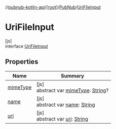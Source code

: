 //[pubnub-kotlin-api](../../../../index.md)/[[root]](../../index.md)/[PubNub](../index.md)/[UriFileInput](index.md)

# UriFileInput

[js]\
interface [UriFileInput](index.md)

## Properties

| Name | Summary |
|---|---|
| [mimeType](mime-type.md) | [js]<br>abstract var [mimeType](mime-type.md): [String](https://kotlinlang.org/api/latest/jvm/stdlib/kotlin/-string/index.html)? |
| [name](name.md) | [js]<br>abstract var [name](name.md): [String](https://kotlinlang.org/api/latest/jvm/stdlib/kotlin/-string/index.html) |
| [uri](uri.md) | [js]<br>abstract var [uri](uri.md): [String](https://kotlinlang.org/api/latest/jvm/stdlib/kotlin/-string/index.html) |
